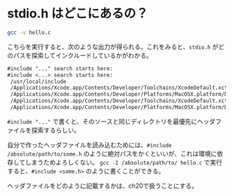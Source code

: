 # stdio.h はどこにあるの？

```sh
gcc -v hello.c
```

こちらを実行すると、次のような出力が得られる。これをみると、`stdio.h` がどのパスを探索してインクルードしているかがわかる。

```txt
#include "..." search starts here:
#include <...> search starts here:
 /usr/local/include
 /Applications/Xcode.app/Contents/Developer/Toolchains/XcodeDefault.xctoolchain/usr/lib/clang/14.0.0/include
 /Applications/Xcode.app/Contents/Developer/Platforms/MacOSX.platform/Developer/SDKs/MacOSX.sdk/usr/include
 /Applications/Xcode.app/Contents/Developer/Toolchains/XcodeDefault.xctoolchain/usr/include
 /Applications/Xcode.app/Contents/Developer/Platforms/MacOSX.platform/Developer/SDKs/MacOSX.sdk/System/Library/Frameworks (framework directory)
```

`#include "..."` で書くと、そのソースと同じディレクトリを最優先にヘッダファイルを探索するらしい。

自分で作ったヘッダファイルを読み込むためには、`#include /absolute/path/to/some.h` のように絶対パスをかくといいが、これは環境に依存してしまうためよろしくない。
`gcc -I /absolute/path/to/ hello.c` で実行すると、`#include <some.h>` のように書くことができる。

ヘッダファイルをどのように記載するかは、ch20で扱うことにする。
